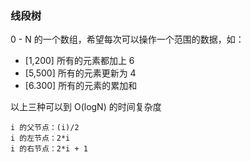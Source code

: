 ### 线段树

0 - N 的一个数组，希望每次可以操作一个范围的数据，如：

+ [1,200] 所有的元素都加上 6
+ [5,500] 所有的元素更新为 4
+ [6.300] 所有的元素的累加和

以上三种可以到 O(logN) 的时间复杂度

    i 的父节点：(i)/2
    i 的左节点：2*i
    i 的右节点：2*i + 1